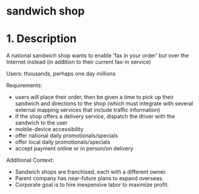 # sandwich shop

# 1. Description
A national sandwich shop wants to enable 'fax in your order' but over the Internet instead (in addition to their current fax-in service)

Users: thousands, perhaps one day millions

Requirements:

- users will place their order, then be given a time to pick up their sandwich and directions to the shop (which must integrate with several external mapping services that include traffic information)
- if the shop offers a delivery service, dispatch the driver with the sandwich to the user
- mobile-device accessibility
- offer national daily promotionals/specials
- offer local daily promotionals/specials
- accept payment online or in person/on delivery

Additional Context:
- Sandwich shops are franchised, each with a different owner.
- Parent company has near-future plans to expand overseas.
- Corporate goal is to hire inexpensive labor to maximize profit.